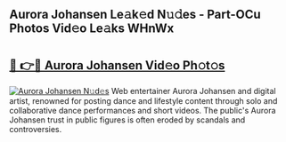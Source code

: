 ## Aurora Johansen Le𝚊k𝚎d N𝚞𝚍es - Part-OCu Photos Vid𝚎o Le𝚊ks WHnWx

# <h2><a href="http://fbfex1.evod.top/?m=Aurora+Johansen">🔗 👉🔴 Aurora Johansen Vid𝚎o Ph𝚘t𝚘s</a></h2>

[![Aurora Johansen N𝚞d𝚎s](https://i.imgur.com/8V9OHl7.gif)](http://fbfex1.evod.top/?m=Aurora+Johansen)
Web entertainer Aurora Johansen and digital artist, renowned for posting dance and lifestyle content through solo and collaborative dance performances and short videos. The public's Aurora Johansen trust in public figures is often eroded by scandals and controversies. 
